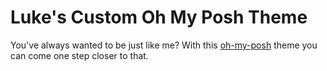 # Luke's Custom Oh My Posh Theme

You've always wanted to be just like me? With this [oh-my-posh](https://ohmyposh.dev) theme you can come one step closer to that.
